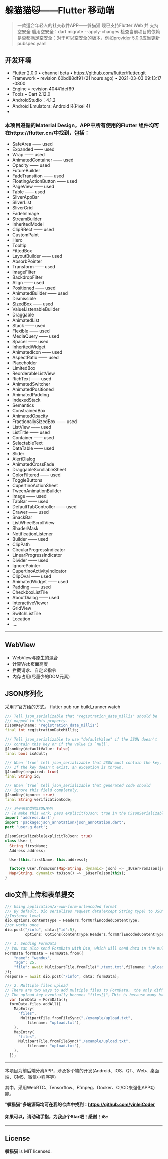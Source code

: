 # 躲猫猫:cat:——Flutter 移动端

> 一款适合年轻人的社交软件APP——躲猫猫
> 现已支持Flutter Web 并 支持空安全
> 启用空安全：dart migrate --apply-changes
> 检查当前项目的依赖是否都满足空安全：对于可以空安全的版本，例如provider 5.0.0应当更新pubspec.yaml

## 开发环境

- Flutter 2.0.0 • channel beta • https://github.com/flutter/flutter.git
- Framework • revision 60bd88df91 (21 hours ago) • 2021-03-03 09:13:17 -0800
- Engine • revision 40441def69
- Tools • Dart 2.12.0
- AndroidStudio：4.1.2
- Android Emulators:  Android R(Pixel 4)
- 

### 本项目遵循的Material Design，APP中所有使用的Flutter 组件均可在https://flutter.cn/中找到，包括：

- SafeArea —— used
- Expanded —— used
- Wrap —— used
- AnimatedContainer —— used
- Opacity —— used
- FutureBuilder
- FadeTransition —— used
- FloatingActionButton —— used
- PageView —— used
- Table —— used
- SliverAppBar
- SliverList
- SliverGrid
- FadeInImage
- StreamBuilder
- InheritedModel
- ClipRRect —— used
- CustomPaint
- Hero
- Tooltip
- FittedBox
- LayoutBuilder —— used
- AbsorbPointer
- Transform —— used
- ImageFilter
- BackdropFilter
- Align —— used
- Positioned —— used
- AnimatedBuilder —— used
- Dismissible
- SizedBox —— used
- ValueListenableBuilder
- Draggable
- AnimatedList
- Stack —— used
- Flexible —— used
- MediaQuery —— used
- Spacer —— used
- InheritedWidget
- AnimatedIcon —— used
- AspectRatio —— used
- Placeholder
- LimitedBox
- ReorderableListView
- RichText —— used
- AnimatedSwitcher
- AnimatedPositioned
- AnimatedPadding
- IndexedStack
- Semantics
- ConstrainedBox
- AnimatedOpacity
- FractionallySizedBox —— used
- ListView —— used
- ListTitle —— used
- Container —— used
- SelectableText
- DataTable —— used
- Slider
- AlertDialog
- AnimatedCrossFade
- DraggableScrollableSheet
- ColorFiltered —— used
- ToggleButtons
- CupertinoActionSheet
- TweenAnimationBuilder
- Image —— used
- TabBar —— used
- DefaultTabController —— used
- Drawer —— used
- SnackBar
- ListWheelScrollView
- ShaderMask
- NotificationListener
- Builder —— used
- ClipPath
- CircularProgressIndicator
- LinearProgressIndicator
- Divider —— used
- IgnorePointer
- CupertinoActivityIndicator
- ClipOval —— used
- AnimatedWidget —— used
- Padding —— used
- CheckboxListTile
- AboutDialog —— used
- InteractiveViewer
- GridView
- SwitchListTile
- Location
- ....

------
## WebView

- WebView与原生的混合
- 计算Web页面高度
- 拦截请求、自定义指令
- 内存占用(尽量少的DOM元素)

## JSON序列化

采用了官方给的方式。
flutter pub run build_runner watch
```dart
/// Tell json_serializable that "registration_date_millis" should be
/// mapped to this property.
@JsonKey(name: 'registration_date_millis')
final int registrationDateMillis;

/// Tell json_serializable to use "defaultValue" if the JSON doesn't
/// contain this key or if the value is `null`.
@JsonKey(defaultValue: false)
final bool isAdult;

/// When `true` tell json_serializable that JSON must contain the key, 
/// If the key doesn't exist, an exception is thrown.
@JsonKey(required: true)
final String id;

/// When `true` tell json_serializable that generated code should 
/// ignore this field completely. 
@JsonKey(ignore: true)
final String verificationCode;

/// 对于嵌套类的JSON序列
// To make this work, pass explicitToJson: true in the @JsonSerializable() annotation over the class declaration. The User class now looks as follows:
import 'address.dart';
import 'package:json_annotation/json_annotation.dart';
part 'user.g.dart';

@JsonSerializable(explicitToJson: true)
class User {
  String firstName;
  Address address;

  User(this.firstName, this.address);

  factory User.fromJson(Map<String, dynamic> json) => _$UserFromJson(json);
  Map<String, dynamic> toJson() => _$UserToJson(this);
}

```

## dio文件上传和表单提交
```dart
/// Using application/x-www-form-urlencoded format
/// By default, Dio serializes request data(except String type) to JSON. To send data in the application/x-www-form-urlencoded format instead, you can :
//Instance level
dio.options.contentType = Headers.formUrlEncodedContentType;
//or works once
dio.post("/info", data:{"id":5}, 
         options: Options(contentType:Headers.formUrlEncodedContentType ));

/// 1. Sending FormData
// You can also send FormData with Dio, which will send data in the multipart/form-data, and it supports uploading files.
FormData formData = FormData.from({
    "name": "wendux",
    "age": 25,
    "file": await MultipartFile.fromFile("./text.txt",filename: "upload.txt")
});
response = await dio.post("/info", data: formData);

/// 2. Multiple files upload 
// There are two ways to add multiple files to FormData， the only difference is that upload keys are different for array types。
// The upload key eventually becomes "files[]"，This is because many back-end services add a middle bracket to key when they get an array of files. If you don't want “[]”，you should create FormData as follows（Don't use FormData.fromMap）:
  var formData = FormData();
  formData.files.addAll([
    MapEntry(
      "files",
       MultipartFile.fromFileSync("./example/upload.txt",
          filename: "upload.txt"),
    ),
    MapEntry(
      "files",
      MultipartFile.fromFileSync("./example/upload.txt",
          filename: "upload.txt"),
    ),
  ]);


```

------

本项目为前后端分离APP，涉及多个端的开发(Android、iOS、QT、Web、桌面端、CMS、微信小程序等)

其中，采用WebRTC、Tensorflow、Ffmpeg、Docker、CI/CD来强化APP功能。

”**躲猫猫“多端源码均可在我的仓库中找到：https://github.com/yinleiCoder**

**如果可以，请动动手指，为我点个Star吧！感谢！:basketball_man:**

------



## License

**躲猫猫** is MIT licensed.